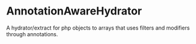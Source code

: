 AnnotationAwareHydrator
=======================

A hydrator/extract for php objects to arrays that uses filters and modifiers through annotations.
